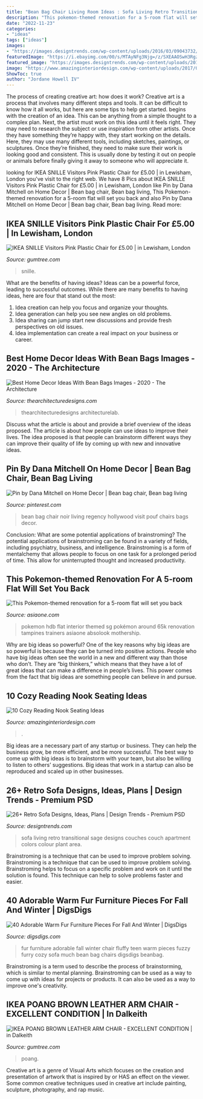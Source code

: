 ```yaml
---
title: "Bean Bag Chair Living Room Ideas : Sofa Living Retro Transitional Sage Designs Couches Couch Apartment Colors Colour Plant Area"
description: "This pokemon-themed renovation for a 5-room flat will set you back"
date: "2022-11-23"
categories:
- "ideas"
tags: ["ideas"]
images:
- "https://images.designtrends.com/wp-content/uploads/2016/03/09043732/Transitional-living-room-with-green-retro-sofa.jpg"
featuredImage: "https://i.ebayimg.com/00/s/MTAyNFg3Njg=/z/SXEAAOSwH3RgzuHA/$_86.JPG"
featured_image: "https://images.designtrends.com/wp-content/uploads/2016/03/09043732/Transitional-living-room-with-green-retro-sofa.jpg"
image: "https://www.amazinginteriordesign.com/wp-content/uploads/2017/08/10-Cozy-Reading-Nook-Seating-Ideas-2.jpg"
ShowToc: true
author: "Jordane Howell IV"
---
```



The process of creating creative art: how does it work?
Creative art is a process that involves many different steps and tools. It can be difficult to know how it all works, but here are some tips to help get started. 
 begins with the creation of an idea. This can be anything from a simple thought to a complex plan. Next, the artist must work on this idea until it feels right. They may need to research the subject or use inspiration from other artists. Once they have something they’re happy with, they start working on the details. Here, they may use many different tools, including sketches, paintings, or sculptures. Once they’re finished, they need to make sure their work is looking good and consistent. This is usually done by testing it out on people or animals before finally giving it away to someone who will appreciate it.

	

		
looking for IKEA SNILLE Visitors Pink Plastic Chair for £5.00 | in Lewisham, London you've visit to the right web. We have 8 Pics about IKEA SNILLE Visitors Pink Plastic Chair for £5.00 | in Lewisham, London like Pin by Dana Mitchell on Home Decor | Bean bag chair, Bean bag living, This Pokemon-themed renovation for a 5-room flat will set you back and also Pin by Dana Mitchell on Home Decor | Bean bag chair, Bean bag living. Read more:
		
    
## IKEA SNILLE Visitors Pink Plastic Chair For £5.00 | In Lewisham, London

<img loading=lazy src="https://i.ebayimg.com/00/s/MTAyNFg3Njg=/z/SXEAAOSwH3RgzuHA/$_86.JPG" onerror="this.onerror=null;this.src='https://tse2.mm.bing.net/th?id=OIP.1iDF0UVyaXomypbPQK1BpAHaJ4&amp;pid=15.1';" alt="IKEA SNILLE Visitors Pink Plastic Chair for £5.00 | in Lewisham, London">

_Source: gumtree.com_

>snille. 

	

What are the benefits of having ideas?
Ideas can be a powerful force, leading to successful outcomes. While there are many benefits to having ideas, here are four that stand out the most: 
1. Idea creation can help you focus and organize your thoughts.
2. Idea generation can help you see new angles on old problems.
3. Idea sharing can jump start new discussions and provide fresh perspectives on old issues. 
4. Idea implementation can create a real impact on your business or career.

    
## Best Home Decor Ideas With Bean Bags Images - 2020 - The Architecture

<img loading=lazy src="https://thearchitecturedesigns.com/wp-content/uploads/2019/08/Bean-Bag-Designs-10.jpg" onerror="this.onerror=null;this.src='https://tse1.mm.bing.net/th?id=OIP.nPRZ10cg4RUe_ogjKxaTQAHaE8&amp;pid=15.1';" alt="Best Home Decor Ideas With Bean Bags Images - 2020 - The Architecture">

_Source: thearchitecturedesigns.com_

>thearchitecturedesigns architecturelab. 

	

Discuss what the article is about and provide a brief overview of the ideas proposed.
The article is about how people can use ideas to improve their lives. The idea proposed is that people can brainstorm different ways they can improve their quality of life by coming up with new and innovative ideas.

    
## Pin By Dana Mitchell On Home Decor | Bean Bag Chair, Bean Bag Living

<img loading=lazy src="https://i.pinimg.com/originals/02/ae/2d/02ae2d154d97d28be50a96f9f1c97237.jpg" onerror="this.onerror=null;this.src='https://tse2.mm.bing.net/th?id=OIP.cQGWkQCvR3O-mmGIskfWSgHaJ4&amp;pid=15.1';" alt="Pin by Dana Mitchell on Home Decor | Bean bag chair, Bean bag living">

_Source: pinterest.com_

>bean bag chair noir living regency hollywood visit pouf chairs bags decor. 

	

Conclusion: What are some potential applications of brainstroming?
The potential applications of brainstroming can be found in a variety of fields, including psychiatry, business, and intelligence. Brainstroming is a form of mentalchemy that allows people to focus on one task for a prolonged period of time. This allow for uninterrupted thought and increased productivity.

    
## This Pokemon-themed Renovation For A 5-room Flat Will Set You Back

<img loading=lazy src="https://www.asiaone.com/sites/default/files/inline-images/105488508_3163824417008514_4839693006086350735_o.jpg" onerror="this.onerror=null;this.src='https://tse3.mm.bing.net/th?id=OIP.3bYm3atfnD2Gh5tkvsRdDgHaEq&amp;pid=15.1';" alt="This Pokemon-themed renovation for a 5-room flat will set you back">

_Source: asiaone.com_

>pokemon hdb flat interior themed sg pokémon around 65k renovation tampines trainers asiaone absolook mothership. 

	

Why are big ideas so powerful?
One of the key reasons why big ideas are so powerful is because they can be turned into positive actions. People who have big ideas often see the world in a new and different way than those who don’t. They are “big thinkers,” which means that they have a lot of great ideas that can make a difference in people’s lives. This power comes from the fact that big ideas are something people can believe in and pursue.

    
## 10 Cozy Reading Nook Seating Ideas

<img loading=lazy src="https://www.amazinginteriordesign.com/wp-content/uploads/2017/08/10-Cozy-Reading-Nook-Seating-Ideas-2.jpg" onerror="this.onerror=null;this.src='https://tse4.mm.bing.net/th?id=OIP.1n55OzRJV185AaAMJFpJ1AHaLJ&amp;pid=15.1';" alt="10 Cozy Reading Nook Seating Ideas">

_Source: amazinginteriordesign.com_

>. 

	

Big ideas are a necessary part of any startup or business. They can help the business grow, be more efficient, and be more successful. The best way to come up with big ideas is to brainstorm with your team, but also be willing to listen to others’ suggestions. Big ideas that work in a startup can also be reproduced and scaled up in other businesses.

    
## 26+ Retro Sofa Designs, Ideas, Plans | Design Trends - Premium PSD

<img loading=lazy src="https://images.designtrends.com/wp-content/uploads/2016/03/09043732/Transitional-living-room-with-green-retro-sofa.jpg" onerror="this.onerror=null;this.src='https://tse1.mm.bing.net/th?id=OIP.kPu-yGM2yDtuuTZHBknA6gHaLH&amp;pid=15.1';" alt="26+ Retro Sofa Designs, Ideas, Plans | Design Trends - Premium PSD">

_Source: designtrends.com_

>sofa living retro transitional sage designs couches couch apartment colors colour plant area. 

	

Brainstroming is a technique that can be used to improve problem solving.
Brainstroming is a technique that can be used to improve problem solving. Brainstroming helps to focus on a specific problem and work on it until the solution is found. This technique can help to solve problems faster and easier.

    
## 40 Adorable Warm Fur Furniture Pieces For Fall And Winter | DigsDigs

<img loading=lazy src="http://www.digsdigs.com/photos/adorable-warm-fur-furniture-pieces-38.jpg" onerror="this.onerror=null;this.src='https://tse4.mm.bing.net/th?id=OIP.9IhezlyAljzc6_FqgKaEdgHaHa&amp;pid=15.1';" alt="40 Adorable Warm Fur Furniture Pieces For Fall And Winter | DigsDigs">

_Source: digsdigs.com_

>fur furniture adorable fall winter chair fluffy teen warm pieces fuzzy furry cozy sofa much bean bag chairs digsdigs beanbag. 

	

Brainstroming is a term used to describe the process of brainstorming, which is similar to mental planning. Brainstroming can be used as a way to come up with ideas for projects or products. It can also be used as a way to improve one's creativity.

    
## IKEA POANG BROWN LEATHER ARM CHAIR - EXCELLENT CONDITION | In Dalkeith

<img loading=lazy src="https://i.ebayimg.com/00/s/MTAyNFg3Njg=/z/YkUAAOSw7elf81fl/$_86.JPG" onerror="this.onerror=null;this.src='https://tse3.mm.bing.net/th?id=OIP.YQusThrTovPKDnhZWzOV3QHaJ4&amp;pid=15.1';" alt="IKEA POANG BROWN LEATHER ARM CHAIR - EXCELLENT CONDITION | in Dalkeith">

_Source: gumtree.com_

>poang. 

	

Creative art is a genre of Visual Arts which focuses on the creation and presentation of artwork that is inspired by or HAS an effect on the viewer. Some common creative techniques used in creative art include painting, sculpture, photography, and rap music.

